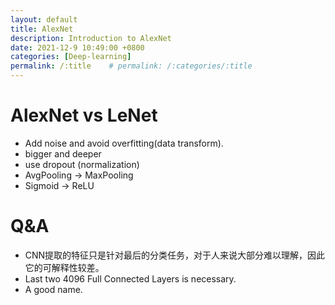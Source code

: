 ```yaml
---
layout: default
title: AlexNet
description: Introduction to AlexNet
date: 2021-12-9 10:49:00 +0800
categories: [Deep-learning]
permalink: /:title    # permalink: /:categories/:title
---
```


# AlexNet vs LeNet
* Add noise and avoid overfitting(data transform).
* bigger and deeper
* use dropout (normalization)
* AvgPooling -> MaxPooling
* Sigmoid -> ReLU

# Q&A
* CNN提取的特征只是针对最后的分类任务，对于人来说大部分难以理解，因此它的可解释性较差。
* Last two 4096 Full Connected Layers is necessary.
* A good name.